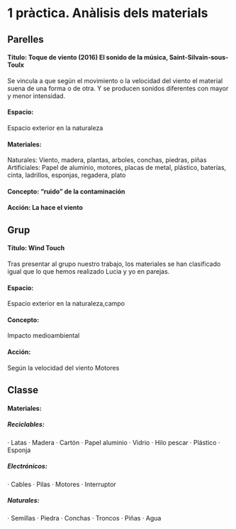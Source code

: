 # 1 pràctica. Anàlisis dels materials
## Parelles

#### Título: Toque de viento (2016) El sonido de la música, Saint-Silvain-sous-Toulx
Se vincula a que según el movimiento o la velocidad del viento el material suena de una forma o de otra. Y se producen sonidos diferentes con mayor y menor intensidad.

#### Espacio:
Espacio exterior en la naturaleza

#### Materiales:
Naturales: Viento, madera, plantas, arboles, conchas, piedras, piñas 
Artificiales: Papel de aluminio, motores, placas de metal, plástico, baterías, cinta, ladrillos, esponjas, regadera, plato

#### Concepto: “ruido” de la contaminación 

#### Acción: La hace el viento

## Grup
#### Título: Wind Touch
Tras presentar al grupo nuestro trabajo, los materiales se han clasificado igual que lo que hemos realizado Lucia y yo en parejas.

#### Espacio:
Espacio exterior en la naturaleza,campo

#### Concepto:
Impacto medioambiental

#### Acción:
Según la velocidad del viento
Motores

## Classe

#### Materiales:
##### Reciclables:
· Latas
· Madera
· Cartón
· Papel aluminio
· Vidrio
· Hilo pescar
· Plástico
· Esponja

##### Electrónicos:
· Cables
· Pilas
· Motores
· Interruptor


##### Naturales:
· Semillas
· Piedra
· Conchas
· Troncos
· Piñas
· Agua


